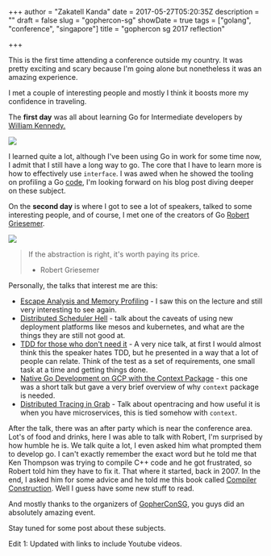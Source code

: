 +++
author = "Zakatell Kanda"
date = 2017-05-27T05:20:35Z
description = ""
draft = false
slug = "gophercon-sg"
showDate = true
tags = ["golang", "conference", "singapore"]
title = "gophercon sg 2017 reflection"

+++

This is the first time attending a conference outside my country. It was pretty exciting and scary because I'm going alone but nonetheless it was an amazing experience.

I met a couple of interesting people and mostly I think it boosts more my confidence in traveling.

The **first day** was all about learning Go for Intermediate developers by [William Kennedy.](https://www.goinggo.net/)

![](/content/images/2017/05/GopherConSG---First-Day-Training.jpg)

I learned quite a lot, although I've been using Go in work for some time now, I admit that I still have a long way to go. The core that I have to learn more is how to effectively use `interface`. I was awed when he showed the tooling on profiling a Go [code](https://github.com/ardanlabs/gotraining/tree/master/topics/go/profiling/memcpu), I'm looking forward on his blog post diving deeper on these subject.

On the **second day** is where I got to see a lot of speakers, talked to some interesting people, and of course, I met one of the creators of Go [Robert Griesemer](https://research.google.com/pubs/author96.html).

![](/content/images/2017/05/exporting-go-robert-keynote.jpg)

> If the abstraction is right,
> it's worth paying its price.
> - Robert Griesemer

Personally, the talks that interest me are this:

- [Escape Analysis and Memory Profiling](https://www.youtube.com/watch?v=2557w0qsDV0&list=PLq2Nv-Sh8EbZEjZdPLaQt1qh_ohZFMDj8&index=3) - I saw this on the lecture and still very interesting to see again.
- [Distributed Scheduler Hell](https://www.youtube.com/watch?v=ttmzQbaYjjk&list=PLq2Nv-Sh8EbZEjZdPLaQt1qh_ohZFMDj8&index=6) - talk about the caveats of using new deployment platforms like mesos and kubernetes, and what are the things they are still not good at.
- [TDD for those who don't need it](https://www.youtube.com/watch?v=a6oP24CSdUg&list=PLq2Nv-Sh8EbZEjZdPLaQt1qh_ohZFMDj8&index=10) -  A very nice talk, at first I would almost think this the speaker hates TDD, but he presented in a way that a lot of people can relate. Think of the test as a set of requirements, one small task at a time and getting things done.
- [Native Go Development on GCP with the Context Package](https://www.youtube.com/watch?v=YmARDfv6VN8&index=7&list=PLq2Nv-Sh8EbZEjZdPLaQt1qh_ohZFMDj8) - this one was a short talk but gave a very brief overview of why `context` package is needed.
- [Distributed Tracing in Grab](https://www.youtube.com/watch?v=nm2A80PfYww&list=PLq2Nv-Sh8EbZEjZdPLaQt1qh_ohZFMDj8&index=8) - Talk about opentracing and how useful it is when you have microservices, this is tied somehow with `context`.

After the talk, there was an after party which is near the conference area. Lot's of food and drinks, here I was able to talk with Robert, I'm surprised by how humble he is. We talk quite a lot, I even asked him what prompted them to develop go. I can't exactly remember the exact word but he told me that Ken Thompson was trying to compile C++ code and he got frustrated, so Robert told him they have to fix it. That where it started, back in 2007. In the end, I asked him for some advice and he told me this book called [Compiler Construction](https://www.inf.ethz.ch/personal/wirth/CompilerConstruction/index.html). Well I guess have some new stuff to read.

And mostly thanks to the organizers of [GopherConSG](https://2017.gophercon.sg/), you guys did an absolutely amazing event.

Stay tuned for some post about these subjects.

Edit 1: Updated with links to include Youtube videos.
